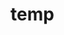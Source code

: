 # temp



































































































































































































































































































































































































































































































































































































































































































































































































































































































































































































































































































